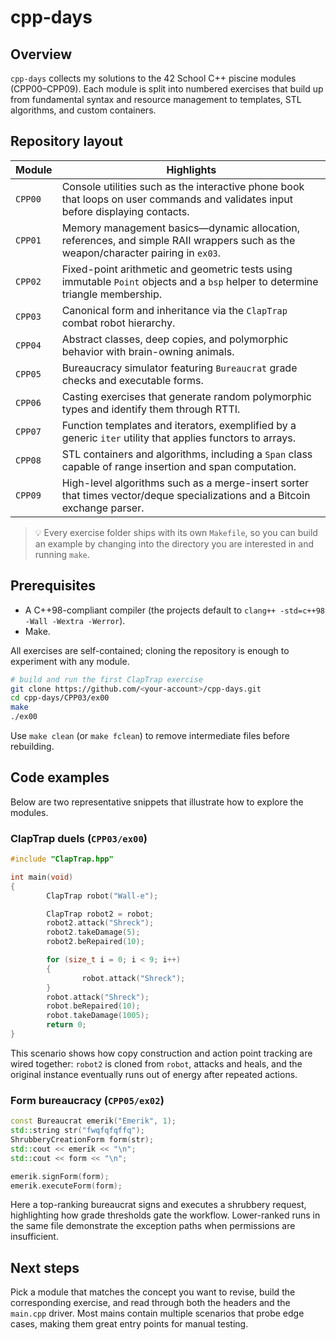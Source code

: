 # cpp-days

## Overview
`cpp-days` collects my solutions to the 42 School C++ piscine modules (CPP00–CPP09). Each module is split into numbered exercises that build up from fundamental syntax and resource management to templates, STL algorithms, and custom containers.

## Repository layout
| Module | Highlights |
| ------ | ---------- |
| `CPP00` | Console utilities such as the interactive phone book that loops on user commands and validates input before displaying contacts. |
| `CPP01` | Memory management basics—dynamic allocation, references, and simple RAII wrappers such as the weapon/character pairing in `ex03`. |
| `CPP02` | Fixed-point arithmetic and geometric tests using immutable `Point` objects and a `bsp` helper to determine triangle membership. |
| `CPP03` | Canonical form and inheritance via the `ClapTrap` combat robot hierarchy. |
| `CPP04` | Abstract classes, deep copies, and polymorphic behavior with brain-owning animals. |
| `CPP05` | Bureaucracy simulator featuring `Bureaucrat` grade checks and executable forms. |
| `CPP06` | Casting exercises that generate random polymorphic types and identify them through RTTI. |
| `CPP07` | Function templates and iterators, exemplified by a generic `iter` utility that applies functors to arrays. |
| `CPP08` | STL containers and algorithms, including a `Span` class capable of range insertion and span computation. |
| `CPP09` | High-level algorithms such as a merge-insert sorter that times vector/deque specializations and a Bitcoin exchange parser. |

> 💡 Every exercise folder ships with its own `Makefile`, so you can build an example by changing into the directory you are interested in and running `make`.

## Prerequisites
- A C++98-compliant compiler (the projects default to `clang++ -std=c++98 -Wall -Wextra -Werror`).
- Make.

All exercises are self-contained; cloning the repository is enough to experiment with any module.

```bash
# build and run the first ClapTrap exercise
git clone https://github.com/<your-account>/cpp-days.git
cd cpp-days/CPP03/ex00
make
./ex00
```

Use `make clean` (or `make fclean`) to remove intermediate files before rebuilding.

## Code examples
Below are two representative snippets that illustrate how to explore the modules.

### ClapTrap duels (`CPP03/ex00`)
```cpp
#include "ClapTrap.hpp"

int main(void)
{
        ClapTrap robot("Wall-e");

        ClapTrap robot2 = robot;
        robot2.attack("Shreck");
        robot2.takeDamage(5);
        robot2.beRepaired(10);

        for (size_t i = 0; i < 9; i++)
        {
                robot.attack("Shreck");
        }
        robot.attack("Shreck");
        robot.beRepaired(10);
        robot.takeDamage(1005);
        return 0;
}
```
This scenario shows how copy construction and action point tracking are wired together: `robot2` is cloned from `robot`, attacks and heals, and the original instance eventually runs out of energy after repeated actions.

### Form bureaucracy (`CPP05/ex02`)
```cpp
const Bureaucrat emerik("Emerik", 1);
std::string str("fwqfqfqffq");
ShrubberyCreationForm form(str);
std::cout << emerik << "\n";
std::cout << form << "\n";

emerik.signForm(form);
emerik.executeForm(form);
```
Here a top-ranking bureaucrat signs and executes a shrubbery request, highlighting how grade thresholds gate the workflow. Lower-ranked runs in the same file demonstrate the exception paths when permissions are insufficient.

## Next steps
Pick a module that matches the concept you want to revise, build the corresponding exercise, and read through both the headers and the `main.cpp` driver. Most mains contain multiple scenarios that probe edge cases, making them great entry points for manual testing.
